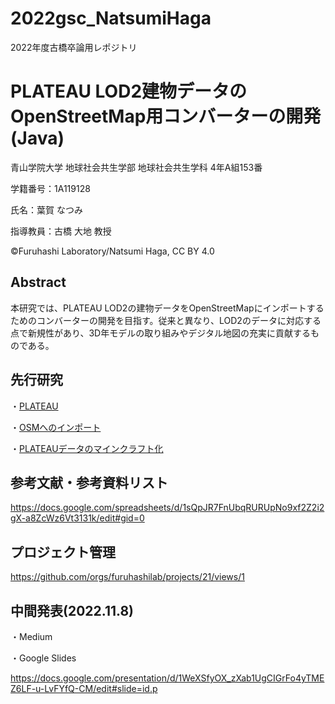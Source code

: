 # 2022gsc_NatsumiHaga

2022年度古橋卒論用レポジトリ

# PLATEAU LOD2建物データのOpenStreetMap用コンバーターの開発(Java)

青山学院大学 地球社会共生学部 地球社会共生学科 4年A組153番

学籍番号：1A119128　

氏名：葉賀 なつみ

指導教員：古橋 大地 教授

©Furuhashi Laboratory/Natsumi Haga, CC BY 4.0

## Abstract
本研究では、PLATEAU LOD2の建物データをOpenStreetMapにインポートするためのコンバーターの開発を目指す。従来と異なり、LOD2のデータに対応する点で新規性があり、3D年モデルの取り組みやデジタル地図の充実に貢献するものである。

## 先行研究

・[PLATEAU](https://www.mlit.go.jp/plateau/new-service/4-010/)

・[OSMへのインポート](https://qiita.com/nyampire/items/1c10afdd36750c87154d)

・[PLATEAUデータのマインクラフト化](https://qiita.com/nyampire/items/1c10afdd36750c87154d)

## 参考文献・参考資料リスト

https://docs.google.com/spreadsheets/d/1sQpJR7FnUbqRURUpNo9xf2Z2i2gX-a8ZcWz6Vt3131k/edit#gid=0

## プロジェクト管理

https://github.com/orgs/furuhashilab/projects/21/views/1

## 中間発表(2022.11.8)

・Medium



・Google Slides

https://docs.google.com/presentation/d/1WeXSfyOX_zXab1UgCIGrFo4yTMEZ6LF-u-LvFYfQ-CM/edit#slide=id.p


